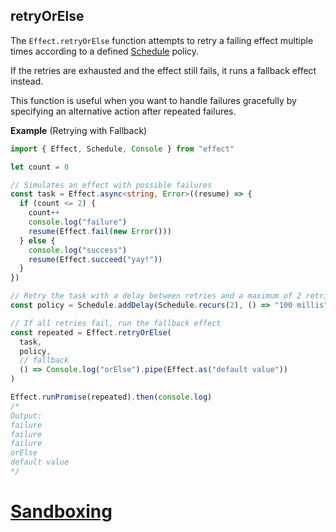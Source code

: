 ## retryOrElse

The `Effect.retryOrElse` function attempts to retry a failing effect multiple times according to a defined [Schedule](/docs/scheduling/introduction/) policy.

If the retries are exhausted and the effect still fails, it runs a fallback effect instead.

This function is useful when you want to handle failures gracefully by specifying an alternative action after repeated failures.

**Example** (Retrying with Fallback)

```ts twoslash
import { Effect, Schedule, Console } from "effect"

let count = 0

// Simulates an effect with possible failures
const task = Effect.async<string, Error>((resume) => {
  if (count <= 2) {
    count++
    console.log("failure")
    resume(Effect.fail(new Error()))
  } else {
    console.log("success")
    resume(Effect.succeed("yay!"))
  }
})

// Retry the task with a delay between retries and a maximum of 2 retries
const policy = Schedule.addDelay(Schedule.recurs(2), () => "100 millis")

// If all retries fail, run the fallback effect
const repeated = Effect.retryOrElse(
  task,
  policy,
  // fallback
  () => Console.log("orElse").pipe(Effect.as("default value"))
)

Effect.runPromise(repeated).then(console.log)
/*
Output:
failure
failure
failure
orElse
default value
*/
```

# [Sandboxing](https://effect.website/docs/error-management/sandboxing/)
